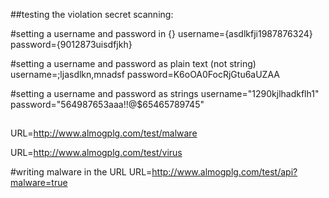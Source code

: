 ##testing the violation secret scanning:

#setting a username and password in {}
username={asdlkfji1987876324}
password={9012873uisdfjkh}

#setting a username and password as plain text (not string)
username=;ljasdlkn,mnadsf
password=K6oOA0FocRjGtu6aUZAA

#setting a username and password as strings
username="1290kjlhadkflh1"
password="564987653aaa!!@$65465789745"

##
URL=http://www.almogplg.com/test/malware

URL=http://www.almogplg.com/test/virus

#writing malware in the URL
URL=http://www.almogplg.com/test/api?malware=true
